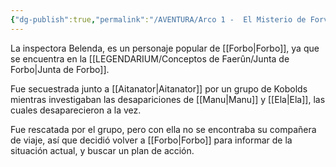 ```yaml
---
{"dg-publish":true,"permalink":"/AVENTURA/Arco 1 -  El Misterio de Forviolette/Personajes/Inspectora Belenda/"}
---
```


La inspectora Belenda, es un personaje popular de [[Forbo\|Forbo]], ya que se encuentra en la [[LEGENDARIUM/Conceptos de Faerûn/Junta de Forbo\|Junta de Forbo]].

Fue secuestrada junto a [[Aitanator\|Aitanator]] por un grupo de Kobolds mientras investigaban las desapariciones de [[Manu\|Manu]] y [[Ela\|Ela]], las cuales desaparecieron a la vez.

Fue rescatada por el grupo, pero con ella no se encontraba su compañera de viaje, así que decidió volver a [[Forbo\|Forbo]] para informar de la situación actual, y buscar un plan de acción.